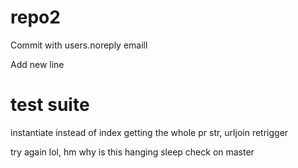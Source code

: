 # repo2

Commit with users.noreply emaill

Add new line


# test suite
instantiate instead of index
getting the whole pr
str, urljoin
retrigger 
    
    
try again
lol, hm
why is this hanging
sleep
check on master
